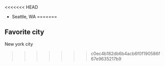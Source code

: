 <<<<<<< HEAD
- Seattle, WA
=======

## Favorite city
New york city 
>>>>>>> c0ec4b182db6b4acb6f0f190586f67e9635217b9
